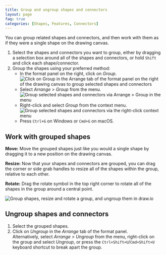 ```yaml
---
title: Group and ungroup shapes and connectors
layout: page
faq: true
categories: [Shapes, Features, Connectors]
---
```


You can group related shapes and connectors, and then work with them as if they were a single shape on the drawing canvas. 

1. Select the shapes and connectors you want to group, either by dragging a selection box around all of the shapes and connectors, or hold ``Shift`` and click each shape/connector. 
2. Group the shapes using your preferred method:
   * In the format panel on the right, click on _Group_. 
    <br /><img src="/assets/img/blog/format-panel-arrange-tab-group.png" style="width=100%;max-width:500px;;height:auto;" alt="Click on Group in the Arrange tab of the format panel on the right of the drawing canvas to group selected shapes and connectors">
   * Select _Arrange > Group_ from the menu.
   <br /><img src="/assets/img/blog/arrange-group.png" style="width=100%;max-width:500px;;height:auto;" alt="Group selected shapes and connectors via Arrange > Group in the menu">
   * Right-click and select _Group_ from the context menu.
      <br /><img src="/assets/img/blog/group-context-menu.png" style="width=100%;max-width:500px;;height:auto;" alt="Group selected shapes and connectors via the right-click context menu">
   * Press ``Ctrl+G`` on Windows or ``Cmd+G`` on macOS. 


## Work with grouped shapes

**Move:** Move the grouped shapes just like you would a single shape by dragging it to a new position on the drawing canvas. 

**Resize:** Now that your shapes and connectors are grouped, you can drag the corner or side grab handles to resize all of the shapes within the group, relative to each other. 

**Rotate:** Drag the rotate symbol in the top right corner to rotate all of the shapes in the group around a central point. 

<img src="/assets/img/blog/group-ungroup-shapes.gif" style="width=100%;max-width:500px;;height:auto;" alt="Group shapes, resize and rotate a group, and ungroup them in draw.io">

## Ungroup shapes and connectors

1. Select the grouped shapes.
2. Click on _Ungroup_ in the _Arrange_ tab of the format panel. 
<br />Alternatively, select _Arrange > Ungroup_ from the menu, right-click on the group and select _Ungroup_, or press the ``Ctrl+Shift+U``/``Cmd+Shift+U`` keyboard shortcut to break apart the group.
